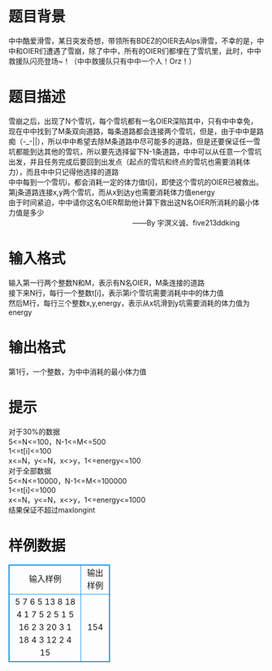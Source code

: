 # 

 
 # 题目背景 
中中酷爱滑雪，某日突发奇想，带领所有BDEZ的OIER去Alps滑雪，不幸的是，中中和OIER们遭遇了雪崩，除了中中，所有的OIER们都埋在了雪坑里，此时，中中救援队闪亮登场~！（中中救援队只有中中一个人！Orz！） 

 
 # 题目描述 
雪崩之后，出现了N个雪坑，每个雪坑都有一名OIER深陷其中，只有中中幸免，现在中中找到了M条双向道路，每条道路都会连接两个雪坑，但是，由于中中是路痴（-_-||），所以中中希望去除M条道路中尽可能多的道路，但是还要保证任一雪坑都能到达其他的雪坑，所以要先选择留下N-1条道路，中中可以从任意一个雪坑出发，并且任务完成后要回到出发点（起点的雪坑和终点的雪坑也需要消耗体力），而且中中只记得他选择的道路<BR>中中每到一个雪坑i，都会消耗一定的体力值t[i]，即使这个雪坑的OIER已被救出。第j条道路连接x,y两个雪坑，而从x到达y也需要消耗体力值energy<BR>由于时间紧迫，中中请你这名OIER帮助他计算下救出这N名OIER所消耗的最小体力值是多少<BR>&nbsp;&nbsp;&nbsp;&nbsp;&nbsp;&nbsp;&nbsp;&nbsp;&nbsp;&nbsp;&nbsp;&nbsp;&nbsp;&nbsp;&nbsp;&nbsp;&nbsp;&nbsp;&nbsp;&nbsp;&nbsp;&nbsp;&nbsp;&nbsp;&nbsp;&nbsp;&nbsp;&nbsp;&nbsp;&nbsp;&nbsp;&nbsp;&nbsp;&nbsp;&nbsp;&nbsp;&nbsp;&nbsp;&nbsp;&nbsp;&nbsp;&nbsp;&nbsp;&nbsp;&nbsp;&nbsp;&nbsp;&nbsp;&nbsp;&nbsp;&nbsp;&nbsp;&nbsp;&nbsp;&nbsp;&nbsp;&nbsp;&nbsp;&nbsp;&nbsp;&nbsp;&nbsp;——By&nbsp;宇溟义诚、five213ddking 

 
 # 输入格式 
输入第一行两个整数N和M，表示有N名OIER，M条连接的道路<BR>接下来N行，每行一个整数t[i]，表示第i个雪坑需要消耗中中的体力值<BR>然后M行，每行三个整数x,y,energy，表示从x坑滑到y坑需要消耗的体力值为energy 

 
 # 输出格式 
第1行，一个整数，为中中消耗的最小体力值 

 
 # 提示 
对于30%的数据<BR>5&lt;=N&lt;=100，N-1&lt;=M&lt;=500<BR>1&lt;=t[i]&lt;=100<BR>x&lt;=N，y&lt;=N，x&lt;&gt;y，1&lt;=energy&lt;=100<BR>对于全部数据<BR>5&lt;=N&lt;=10000，N-1&lt;=M&lt;=100000<BR>1&lt;=t[i]&lt;=1000<BR>x&lt;=N，y&lt;=N，x&lt;&gt;y，1&lt;=energy&lt;=1000<BR>结果保证不超过maxlongint 
# 样例数据
<style>
        table,table tr th, table tr td { border:1px solid #0094ff; }
        table { width: 200px; min-height: 25px; line-height: 25px; text-align: center; border-collapse: collapse;}   
    </style>
<table>
	<tr>
		<td>输入样例</td>
		<td>输出样例</td>
	</tr>
<tr><td>5 7
6
5
13
8
18
4 1 7
5 2 5
1 5 16
2 3 20
3 1 18
4 3 12
2 4 15
</td><td>154
</td></tr></table>
